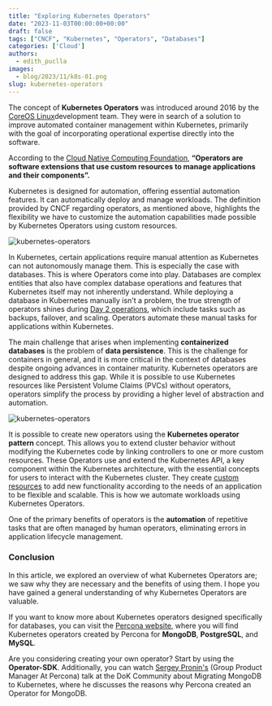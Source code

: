 ```yaml
---
title: "Exploring Kubernetes Operators"
date: "2023-11-03T00:00:00+00:00"
draft: false
tags: ["CNCF", "Kubernetes", "Operators", "Databases"]
categories: ['Cloud']
authors:
  - edith_puclla
images:
  - blog/2023/11/k8s-01.png
slug: kubernetes-operators
---
```


The concept of **Kubernetes Operators** was introduced around 2016 by the [CoreOS Linux](https://en.wikipedia.org/wiki/Container_Linux)development team. They were in search of a solution to improve automated container management within Kubernetes, primarily with the goal of incorporating operational expertise directly into the software.

According to the [Cloud Native Computing Foundation](https://www.cncf.io/blog/2022/06/15/kubernetes-operators-what-are-they-some-examples/#:~:text=K8s%20Operators%20are%20controllers%20for,Custom%20Resource%20Definitions%20%28CRD%29.), **“Operators are software extensions that use custom resources to manage applications and their components”.**

Kubernetes is designed for automation, offering essential automation features. It can automatically deploy and manage workloads. The definition provided by CNCF regarding operators, as mentioned above, highlights the flexibility we have to customize the automation capabilities made possible by Kubernetes Operators using custom resources.

![kubernetes-operators](blog/2023/11/k8s-01.png)

In Kubernetes, certain applications require manual attention as Kubernetes can not autonomously manage them. This is especially the case with databases. This is where Operators come into play.
Databases are complex entities that also have complex database operations and features that Kubernetes itself may not inherently understand. While deploying a database in Kubernetes manually isn't a problem, the true strength of operators shines during [Day 2 operations](https://thenewstack.io/cloud-native-day-2-operations-why-this-begins-on-day-0/), which include tasks such as backups, failover, and scaling. Operators automate these manual tasks for applications within Kubernetes.

The main challenge that arises when implementing **containerized databases** is the problem of **data persistence**. This is the challenge for containers in general, and it is more critical in the context of databases despite ongoing advances in container maturity. Kubernetes operators are designed to address this gap. While it is possible to use Kubernetes resources like Persistent Volume Claims (PVCs) without operators, operators simplify the process by providing a higher level of abstraction and automation.

![kubernetes-operators](blog/2023/11/k8s-02.png)

It is possible to create new operators using the **Kubernetes operator pattern** concept. This allows you to extend cluster behavior without modifying the Kubernetes code by linking controllers to one or more custom resources. These Operators use and extend the Kubernetes API, a key component within the Kubernetes architecture, with the essential concepts for users to interact with the Kubernetes cluster. They create [custom resources](https://kubernetes.io/docs/concepts/extend-kubernetes/api-extension/custom-resources/#:~:text=A%20custom%20resource%20is%20an,resources%2C%20making%20Kubernetes%20more%20modular.) to add new functionality according to the needs of an application to be flexible and scalable. This is how we automate workloads using Kubernetes Operators.

One of the primary benefits of operators is the **automation** of repetitive tasks that are often managed by human operators, eliminating errors in application lifecycle management.

### Conclusion

In this article, we explored an overview of what Kubernetes Operators are; we saw why they are necessary and the benefits of using them. I hope you have gained a general understanding of why Kubernetes Operators are valuable.

If you want to know more about Kubernetes operators designed specifically for databases, you can visit the [Percona website](https://www.percona.com/software/percona-kubernetes-operators), where you will find Kubernetes operators created by Percona for **MongoDB**, **PostgreSQL**, and **MySQL**.

Are you considering creating your own operator? Start by using the **Operator-SDK**. Additionally, you can watch [Sergey Pronin's](https://www.linkedin.com/in/sergeypronin/) (Group Product Manager At Percona) talk at the DoK Community about Migrating MongoDB to Kubernetes, where he discusses the reasons why Percona created an Operator for MongoDB.
